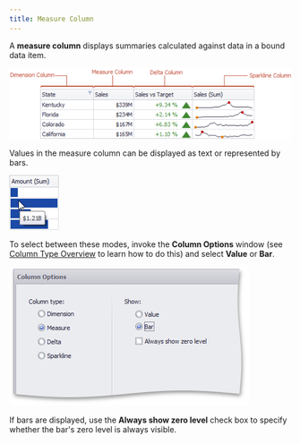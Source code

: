 ```yaml
---
title: Measure Column
---
```

A **measure column** displays summaries calculated against data in a bound data item.

![Grid_ColumnTypes](../../../../../images/Img19187.png)

Values in the measure column can be displayed as text or represented by bars.

![Grid_MeasureColumn_Bars](../../../../../images/Img19232.png)

To select between these modes, invoke the **Column Options** window (see [Column Type Overview](../../../../../../dashboard-for-desktop/articles/dashboard-designer/designing-dashboard-items/grid/columns/column-type-overview.md) to learn how to do this) and select **Value** or **Bar**.

![Grid_ColumnTypes_MeasureColumn_Options](../../../../../images/Img19674.png)

If bars are displayed, use the **Always show zero level** check box to specify whether the bar's zero level is always visible.